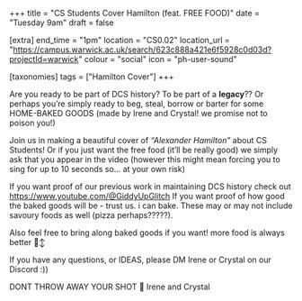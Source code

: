 +++
title = "CS Students Cover Hamilton (feat. FREE FOOD)"
date = "Tuesday 9am"
draft = false

[extra]
end_time = "1pm"
location = "CS0.02"
location_url = "https://campus.warwick.ac.uk/search/623c888a421e6f5928c0d03d?projectId=warwick"
colour = "social"
icon = "ph-user-sound"

[taxonomies]
tags = ["Hamilton Cover"]
+++

Are you ready to be part of DCS history? To be part of a **legacy**?? 
Or perhaps you’re simply ready to beg, steal, borrow or barter for some HOME-BAKED GOODS (made by Irene and Crystal! we promise not to poison you!)

Join us in making a beautiful cover of *“Alexander Hamilton”* about CS Students!
Or if you just want the free food (it’ll be really good) we simply ask that you appear in the video (however this might mean forcing you to sing for up to 10 seconds so... at your own risk)

If you want proof of our previous work in maintaining DCS history check out https://www.youtube.com/@GiddyUpGlitch
If you want proof of how good the baked goods will be - trust us. i can bake. These may or may not include savoury foods as well (pizza perhaps?????).

Also feel free to bring along baked goods if you want! more food is always better 🙂‍↕️

If you have any questions, or IDEAS, please DM Irene or Crystal on our Discord :))

DONT THROW AWAY YOUR SHOT 💪
Irene and Crystal